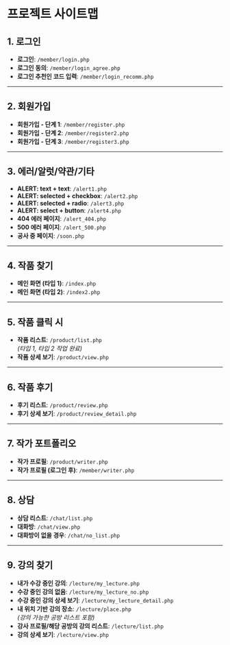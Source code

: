 # 프로젝트 사이트맵

 

## 1. 로그인
- **로그인**: `/member/login.php`
- **로그인 동의**: `/member/login_agree.php`
- **로그인 추천인 코드 입력**: `/member/login_recomm.php`

---

## 2. 회원가입
- **회원가입 - 단계 1**: `/member/register.php`
- **회원가입 - 단계 2**: `/member/register2.php`
- **회원가입 - 단계 3**: `/member/register3.php`

---

## 3. 에러/알럿/약관/기타
- **ALERT: text + text**: `/alert1.php`
- **ALERT: selected + checkbox**: `/alert2.php`
- **ALERT: selected + radio**: `/alert3.php`
- **ALERT: select + button**: `/alert4.php`
- **404 에러 페이지**: `/alert_404.php`
- **500 에러 페이지**: `/alert_500.php`
- **공사 중 페이지**: `/soon.php`

---

## 4. 작품 찾기
- **메인 화면 (타입 1)**: `/index.php`
- **메인 화면 (타입 2)**: `/index2.php`

---

## 5. 작품 클릭 시
- **작품 리스트**: `/product/list.php`  
  *(타입 1, 타입 2 작업 완료)*  
- **작품 상세 보기**: `/product/view.php`

---

## 6. 작품 후기
- **후기 리스트**: `/product/review.php`
- **후기 상세 보기**: `/product/review_detail.php`

---

## 7. 작가 포트폴리오
- **작가 프로필**: `/product/writer.php`
- **작가 프로필 (로그인 후)**: `/member/writer.php`

---

## 8. 상담
- **상담 리스트**: `/chat/list.php`
- **대화방**: `/chat/view.php`
- **대화방이 없을 경우**: `/chat/no_list.php`

---

## 9. 강의 찾기
- **내가 수강 중인 강의**: `/lecture/my_lecture.php`
- **수강 중인 강의 없음**: `/lecture/my_lecture_no.php`
- **수강 중인 강의 상세 보기**: `/lecture/my_lecture_detail.php`
- **내 위치 기반 강의 장소**: `/lecture/place.php`  
  *(강의 가능한 공방 리스트 포함)*  
- **강사 프로필/해당 공방의 강의 리스트**: `/lecture/list.php`
- **강의 상세 보기**: `/lecture/view.php`
